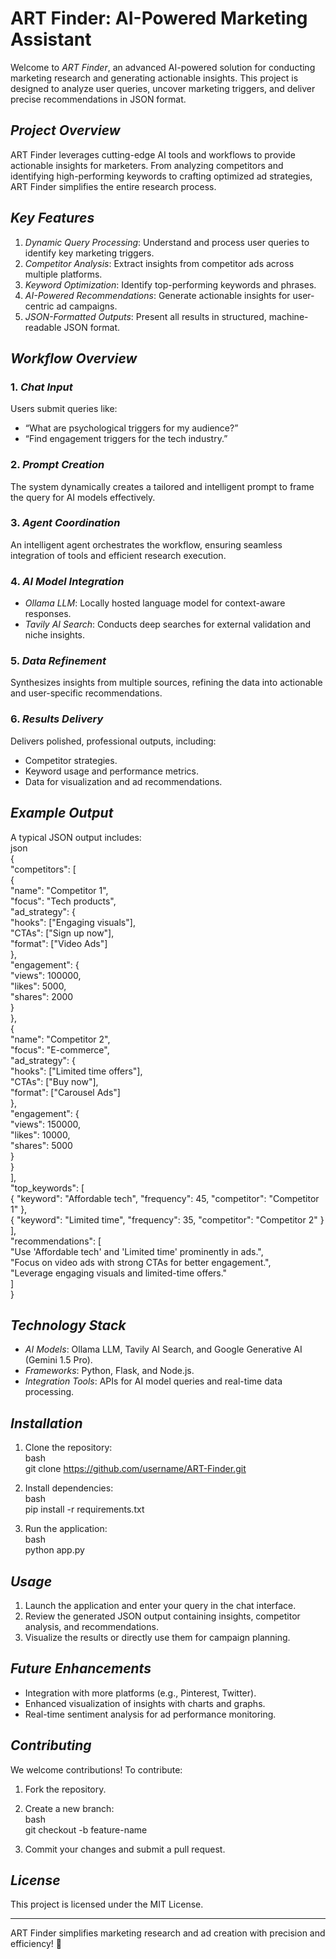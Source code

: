 # ART Finder: AI-Powered Marketing Assistant  

Welcome to *ART Finder*, an advanced AI-powered solution for conducting marketing research and generating actionable insights. This project is designed to analyze user queries, uncover marketing triggers, and deliver precise recommendations in JSON format.  

## *Project Overview*  
ART Finder leverages cutting-edge AI tools and workflows to provide actionable insights for marketers. From analyzing competitors and identifying high-performing keywords to crafting optimized ad strategies, ART Finder simplifies the entire research process.  

## *Key Features*  
1. *Dynamic Query Processing*: Understand and process user queries to identify key marketing triggers.  
2. *Competitor Analysis*: Extract insights from competitor ads across multiple platforms.  
3. *Keyword Optimization*: Identify top-performing keywords and phrases.  
4. *AI-Powered Recommendations*: Generate actionable insights for user-centric ad campaigns.  
5. *JSON-Formatted Outputs*: Present all results in structured, machine-readable JSON format.  

## *Workflow Overview*  
### 1. *Chat Input*  
Users submit queries like:  
- “What are psychological triggers for my audience?”  
- “Find engagement triggers for the tech industry.”  

### 2. *Prompt Creation*  
The system dynamically creates a tailored and intelligent prompt to frame the query for AI models effectively.  

### 3. *Agent Coordination*  
An intelligent agent orchestrates the workflow, ensuring seamless integration of tools and efficient research execution.  

### 4. *AI Model Integration*  
- *Ollama LLM*: Locally hosted language model for context-aware responses.  
- *Tavily AI Search*: Conducts deep searches for external validation and niche insights.  

### 5. *Data Refinement*  
Synthesizes insights from multiple sources, refining the data into actionable and user-specific recommendations.  

### 6. *Results Delivery*  
Delivers polished, professional outputs, including:  
- Competitor strategies.  
- Keyword usage and performance metrics.  
- Data for visualization and ad recommendations.  

## *Example Output*  
A typical JSON output includes:  
json  
{  
  "competitors": [  
    {  
      "name": "Competitor 1",  
      "focus": "Tech products",  
      "ad_strategy": {  
        "hooks": ["Engaging visuals"],  
        "CTAs": ["Sign up now"],  
        "format": ["Video Ads"]  
      },  
      "engagement": {  
        "views": 100000,  
        "likes": 5000,  
        "shares": 2000  
      }  
    },  
    {  
      "name": "Competitor 2",  
      "focus": "E-commerce",  
      "ad_strategy": {  
        "hooks": ["Limited time offers"],  
        "CTAs": ["Buy now"],  
        "format": ["Carousel Ads"]  
      },  
      "engagement": {  
        "views": 150000,  
        "likes": 10000,  
        "shares": 5000  
      }  
    }  
  ],  
  "top_keywords": [  
    { "keyword": "Affordable tech", "frequency": 45, "competitor": "Competitor 1" },  
    { "keyword": "Limited time", "frequency": 35, "competitor": "Competitor 2" }  
  ],  
  "recommendations": [  
    "Use 'Affordable tech' and 'Limited time' prominently in ads.",  
    "Focus on video ads with strong CTAs for better engagement.",  
    "Leverage engaging visuals and limited-time offers."  
  ]  
}  
  

## *Technology Stack*  
- *AI Models*: Ollama LLM, Tavily AI Search, and Google Generative AI (Gemini 1.5 Pro).  
- *Frameworks*: Python, Flask, and Node.js.  
- *Integration Tools*: APIs for AI model queries and real-time data processing.  

## *Installation*  
1. Clone the repository:  
   bash  
   git clone https://github.com/username/ART-Finder.git  
     
2. Install dependencies:  
   bash  
   pip install -r requirements.txt  
     
3. Run the application:  
   bash  
   python app.py  
     

## *Usage*  
1. Launch the application and enter your query in the chat interface.  
2. Review the generated JSON output containing insights, competitor analysis, and recommendations.  
3. Visualize the results or directly use them for campaign planning.  

## *Future Enhancements*  
- Integration with more platforms (e.g., Pinterest, Twitter).  
- Enhanced visualization of insights with charts and graphs.  
- Real-time sentiment analysis for ad performance monitoring.  

## *Contributing*  
We welcome contributions! To contribute:  
1. Fork the repository.  
2. Create a new branch:  
   bash  
   git checkout -b feature-name  
     
3. Commit your changes and submit a pull request.  

## *License*  
This project is licensed under the MIT License.  

---  
ART Finder simplifies marketing research and ad creation with precision and efficiency! 🚀
